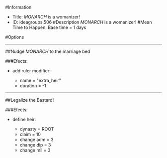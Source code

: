 #Information
 - Title: $MONARCH$ is a womanizer!
 - ID: ideagroups.506
#Description
$MONARCH$ is a womanizer!
#Mean Time to Happen:
Base time = 1 days

#Options

___
##Nudge $MONARCH$ to the marriage bed

###Efects:<ul><li>add ruler modifier:</li><ul><li>name = "extra_heir"</li><li>duration = -1</li></ul></ul>

___
##Legalize the Bastard!

###Efects:<ul><li>define heir:</li><ul><li>dynasty = ROOT</li><li>claim = 10</li><li>change adm = 3</li><li>change dip = 3</li><li>change mil = 3</li></ul></ul>

